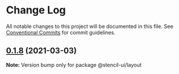 # Change Log

All notable changes to this project will be documented in this file.
See [Conventional Commits](https://conventionalcommits.org) for commit guidelines.

## [0.1.8](https://github.com/stencil-ui/stencil-ui/compare/@stencil-ui/layout@0.1.7...@stencil-ui/layout@0.1.8) (2021-03-03)

**Note:** Version bump only for package @stencil-ui/layout
